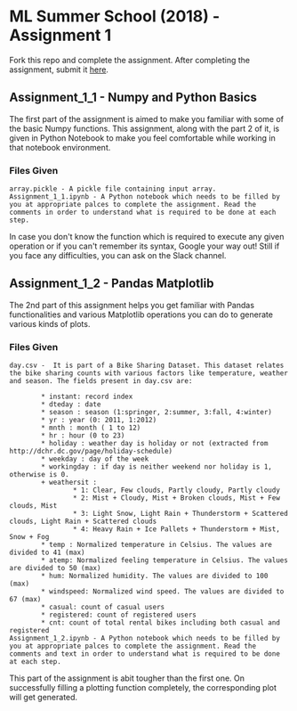 # ML Summer School (2018) - Assignment 1

Fork this repo and complete the assignment. After completing the assignment, submit it [here](https://docs.google.com/forms/d/e/1FAIpQLSdOfz8veM9h8P4sT0NRI5PV6_-xJH4enm3syeg7LZ2OR97aCg/viewform).

## Assignment_1_1 - Numpy and Python Basics

The first part of the assignment is aimed to make you familiar with some of the basic Numpy functions. This assignment, along with the part 2 of it, is given in Python Notebook to make you feel comfortable while working in that notebook environment.


### Files  Given

	array.pickle - A pickle file containing input array.
	Assignment_1_1.ipynb - A Python notebook which needs to be filled by you at appropriate palces to complete the assignment. Read the comments in order to understand what is required to be done at each step. 

In case you don't know the function which is required to execute any given operation or if you can't remember its syntax, Google your way out! Still if you face any difficulties, you can ask on the Slack channel. 


## Assignment_1_2 - Pandas Matplotlib


The 2nd part of this assignment helps you get familiar with Pandas functionalities and various Matplotlib operations you can do to generate various kinds of plots.

### Files Given

	day.csv -  It is part of a Bike Sharing Dataset. This dataset relates the bike sharing counts with various factors like temperature, weather and season. The fields present in day.csv are:
		
			* instant: record index
			* dteday : date
			* season : season (1:springer, 2:summer, 3:fall, 4:winter)
			* yr : year (0: 2011, 1:2012)
			* mnth : month ( 1 to 12)
			* hr : hour (0 to 23)
			* holiday : weather day is holiday or not (extracted from http://dchr.dc.gov/page/holiday-schedule)
			* weekday : day of the week
			* workingday : if day is neither weekend nor holiday is 1, otherwise is 0.
			+ weathersit : 
					* 1: Clear, Few clouds, Partly cloudy, Partly cloudy
					* 2: Mist + Cloudy, Mist + Broken clouds, Mist + Few clouds, Mist
					* 3: Light Snow, Light Rain + Thunderstorm + Scattered clouds, Light Rain + Scattered clouds
					* 4: Heavy Rain + Ice Pallets + Thunderstorm + Mist, Snow + Fog
			* temp : Normalized temperature in Celsius. The values are divided to 41 (max)
			* atemp: Normalized feeling temperature in Celsius. The values are divided to 50 (max)
			* hum: Normalized humidity. The values are divided to 100 (max)
			* windspeed: Normalized wind speed. The values are divided to 67 (max)
			* casual: count of casual users
			* registered: count of registered users
			* cnt: count of total rental bikes including both casual and registered
	Assignment_1_2.ipynb - A Python notebook which needs to be filled by you at appropriate palces to complete the assignment. Read the comments and text in order to understand what is required to be done at each step. 


This part of the assignment is abit tougher than the first one. On successfully filling a plotting function completely, the corresponding plot will get generated.	

